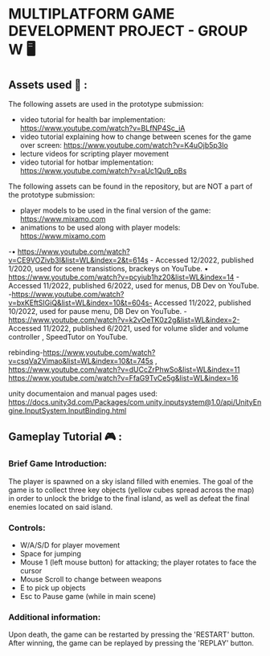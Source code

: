 # MULTIPLATFORM GAME DEVELOPMENT PROJECT - GROUP W :desktop_computer:

## Assets used :art: :

The following assets are used in the prototype submission:

- video tutorial for health bar implementation: https://www.youtube.com/watch?v=BLfNP4Sc_iA
- video tutorial explaining how to change between scenes for the game over screen: https://www.youtube.com/watch?v=K4uOjb5p3Io
- lecture videos for scripting player movement
- video tutorial for hotbar implementation: https://www.youtube.com/watch?v=aUc1Qu9_pBs

The following assets can be found in the repository, but are NOT a part of the prototype submission:
- player models to be used in the final version of the game: https://www.mixamo.com
- animations to be used along with player models: https://www.mixamo.com

-• https://www.youtube.com/watch?v=CE9VOZivb3I&list=WL&index=2&t=614s - Accessed 12/2022, published 1/2020, used for scene transistions, brackeys on YouTube.
• https://www.youtube.com/watch?v=pcyiub1hz20&list=WL&index=14 - Accessed 11/2022, published 6/2022, used for menus, DB Dev on YouTube.
-https://www.youtube.com/watch?v=bxKEftSIGiQ&list=WL&index=10&t=604s- Accessed 11/2022, published 10/2022, used for pause menu, DB Dev on YouTube.
-https://www.youtube.com/watch?v=k2vOeTK0z2g&list=WL&index=2- Accessed 11/2022, published 6/2021, used for volume slider and volume controller , SpeedTutor on YouTube.

rebinding-https://www.youtube.com/watch?v=csqVa2Vimao&list=WL&index=10&t=745s , https://www.youtube.com/watch?v=dUCcZrPhwSo&list=WL&index=11
https://www.youtube.com/watch?v=FfaG9TvCe5g&list=WL&index=16

unity documentaion and manual pages used:
https://docs.unity3d.com/Packages/com.unity.inputsystem@1.0/api/UnityEngine.InputSystem.InputBinding.html


## Gameplay Tutorial :video_game: :
### Brief Game Introduction:
The player is spawned on a sky island filled with enemies. The goal of the game is to collect three key objects
(yellow cubes spread across the map) in order to unlock the bridge to the final island, as well as defeat the final
enemies located on said island.

### Controls: 
- W/A/S/D for player movement
- Space for jumping
- Mouse 1 (left mouse button) for attacking; the player rotates to face the cursor
- Mouse Scroll to change between weapons
- E to pick up objects
- Esc to Pause game (while in main scene)

### Additional information:
Upon death, the game can be restarted by pressing the 'RESTART' button. After winning, the game can be 
replayed by pressing the 'REPLAY' button.

